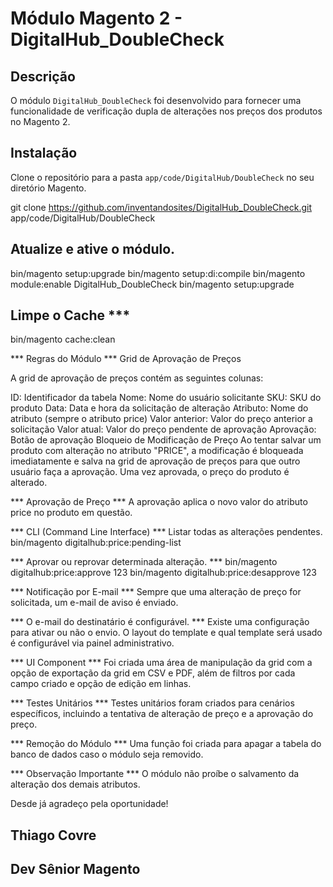 # Módulo Magento 2 - DigitalHub_DoubleCheck

## Descrição

O módulo `DigitalHub_DoubleCheck` foi desenvolvido para fornecer uma funcionalidade de verificação dupla de alterações nos preços dos produtos no Magento 2.

## Instalação

Clone o repositório para a pasta `app/code/DigitalHub/DoubleCheck` no seu diretório Magento.

   git clone https://github.com/inventandosites/DigitalHub_DoubleCheck.git app/code/DigitalHub/DoubleCheck


## Atualize e ative o módulo.

bin/magento setup:upgrade
bin/magento setup:di:compile
bin/magento module:enable DigitalHub_DoubleCheck
bin/magento setup:upgrade

## Limpe o Cache ***
bin/magento cache:clean


*** Regras do Módulo ***
Grid de Aprovação de Preços

A grid de aprovação de preços contém as seguintes colunas:

ID: Identificador da tabela
Nome: Nome do usuário solicitante
SKU: SKU do produto
Data: Data e hora da solicitação de alteração
Atributo: Nome do atributo (sempre o atributo price)
Valor anterior: Valor do preço anterior a solicitação
Valor atual: Valor do preço pendente de aprovação
Aprovação: Botão de aprovação
Bloqueio de Modificação de Preço
Ao tentar salvar um produto com alteração no atributo "PRICE", a modificação é bloqueada imediatamente e salva na grid de aprovação de preços para que outro usuário faça a aprovação. Uma vez aprovada, o preço do produto é alterado.

*** Aprovação de Preço ***
A aprovação aplica o novo valor do atributo price no produto em questão.

*** CLI (Command Line Interface) ***
Listar todas as alterações pendentes.
bin/magento digitalhub:price:pending-list

*** Aprovar ou reprovar determinada alteração. ***
bin/magento digitalhub:price:approve 123
bin/magento digitalhub:price:desapprove 123

*** Notificação por E-mail ***
Sempre que uma alteração de preço for solicitada, um e-mail de aviso é enviado.

*** O e-mail do destinatário é configurável. ***
Existe uma configuração para ativar ou não o envio.
O layout do template e qual template será usado é configurável via painel administrativo.

*** UI Component ***
Foi criada uma área de manipulação da grid com a opção de exportação da grid em CSV e PDF, além de filtros por cada campo criado e opção de edição em linhas.

*** Testes Unitários ***
Testes unitários foram criados para cenários específicos, incluindo a tentativa de alteração de preço e a aprovação do preço.

*** Remoção do Módulo ***
Uma função foi criada para apagar a tabela do banco de dados caso o módulo seja removido.

*** Observação Importante ***
O módulo não proíbe o salvamento da alteração dos demais atributos.


Desde já agradeço pela oportunidade! 

## Thiago Covre
## Dev Sênior Magento








